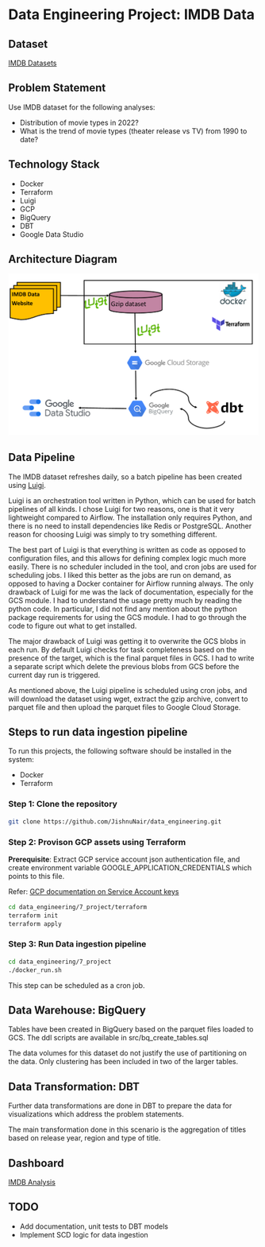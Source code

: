 # Data Engineering Project: IMDB Data

## Dataset
[IMDB Datasets](https://www.imdb.com/interfaces/)

## Problem Statement

Use IMDB dataset for the following analyses:

* Distribution of movie types in 2022?
* What is the trend of movie types (theater release vs TV) from 1990 to date?

## Technology Stack

* Docker
* Terraform
* Luigi
* GCP
* BigQuery
* DBT
* Google Data Studio

## Architecture Diagram

![Project flow](images/flow.png)

## Data Pipeline

The IMDB dataset refreshes daily, so a batch pipeline has been created using [Luigi](https://luigi.readthedocs.io/en/stable/).

Luigi is an orchestration tool written in Python, which can be used for batch pipelines of all kinds. I chose Luigi for two reasons, one is that it very lightweight compared to Airflow. The installation only requires Python, and there is no need to install dependencies like Redis or PostgreSQL. Another reason for choosing Luigi was simply to try something different. 

The best part of Luigi is that everything is written as code as opposed to configuration files, and this allows for defining complex logic much more easily. There is no scheduler included in the tool, and cron jobs are used for scheduling jobs. I liked this better as the jobs are run on demand, as opposed to having a Docker container for Airflow running always. The only drawback of Luigi for me was the lack of documentation, especially for the GCS module. I had to understand the usage pretty much by reading the python code. In particular, I did not find any mention about the python package requirements for using the GCS module. I had to go through the code to figure out what to get installed. 

The major drawback of Luigi was getting it to overwrite the GCS blobs in each run. By default Luigi checks for task completeness based on the presence of the target, which is the final parquet files in GCS. I had to write a separate script which delete the previous blobs from GCS before the current day run is triggered.

As mentioned above, the Luigi pipeline is scheduled using cron jobs, and will download the dataset using wget, extract the gzip archive, convert to parquet file and then upload the parquet files to Google Cloud Storage.


## Steps to run data ingestion pipeline

To run this projects, the following software should be installed in the system:

* Docker
* Terraform

### Step 1: Clone the repository

~~~sh
git clone https://github.com/JishnuNair/data_engineering.git
~~~

### Step 2: Provison GCP assets using Terraform

**Prerequisite**: Extract GCP service account json authentication file, and create environment variable GOOGLE_APPLICATION_CREDENTIALS which points to this file. 

Refer: [GCP documentation on Service Account keys](https://cloud.google.com/docs/authentication/production)

~~~sh
cd data_engineering/7_project/terraform
terraform init
terraform apply
~~~

### Step 3: Run Data ingestion pipeline

~~~sh
cd data_engineering/7_project
./docker_run.sh
~~~

This step can be scheduled as a cron job.


## Data Warehouse: BigQuery

Tables have been created in BigQuery based on the parquet files loaded to GCS. The ddl scripts are available in src/bq_create_tables.sql

The data volumes for this dataset do not justify the use of partitioning on the data. Only clustering has been included in two of the larger tables.


## Data Transformation: DBT

Further data transformations are done in DBT to prepare the data for visualizations which address the problem statements.

The main transformation done in this scenario is the aggregation of titles based on release year, region and type of title. 


## Dashboard

[IMDB Analysis](https://datastudio.google.com/s/i5nOxQ1nC80)


## TODO

* Add documentation, unit tests to DBT models
* Implement SCD logic for data ingestion